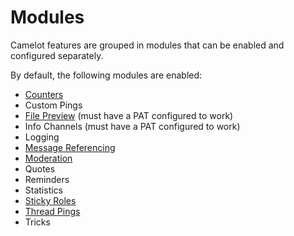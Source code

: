 # Modules

Camelot features are grouped in modules that can be enabled and configured separately.  

By default, the following modules are enabled:
- [Counters](./counters)
- Custom Pings
- [File Preview](./file-preview) (must have a PAT configured to work)
- Info Channels (must have a PAT configured to work)
- Logging
- [Message Referencing](./message-referencing)
- [Moderation](./moderation)
- Quotes
- Reminders
- Statistics
- [Sticky Roles](./sticky-roles)
- [Thread Pings](./thread-pings)
- Tricks
